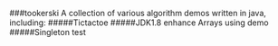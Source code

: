 ###tookerski
A collection of various algorithm demos written in java, including:
#####Tictactoe
#####JDK1.8 enhance Arrays using demo
#####Singleton test
